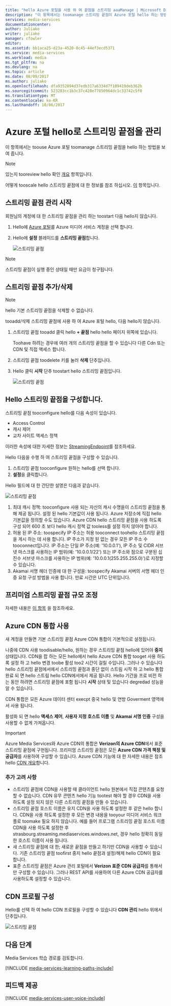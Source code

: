 ```yaml
---
title: "hello Azure 포털을 사용 하 여 끝점을 스트리밍 aaaManage | Microsoft Docs"
description: "이 항목에서는 toomanage 스트리밍 끝점이 Azure 포털 hello 하는 방법을 보여 줍니다."
services: media-services
documentationcenter: 
author: Juliako
writer: juliako
manager: cfowler
editor: 
ms.assetid: bb1aca25-d23a-4520-8c45-44ef3ecd5371
ms.service: media-services
ms.workload: media
ms.tgt_pltfrm: na
ms.devlang: na
ms.topic: article
ms.date: 08/09/2017
ms.author: juliako
ms.openlocfilehash: dfa9352894d37edb317a6334d7f109419deb362b
ms.sourcegitcommit: 523283cc1b3c37c428e77850964dc1c33742c5f0
ms.translationtype: MT
ms.contentlocale: ko-KR
ms.lasthandoff: 10/06/2017
---
```

# <a name="manage-streaming-endpoints-with-hello-azure-portal"></a>Azure 포털 hello로 스트리밍 끝점을 관리

이 항목에서는 toouse Azure 포털 toomanage 스트리밍 끝점을 hello 하는 방법을 보여 줍니다. 

>[!NOTE]
>있는지 tooreview hello 확인 [개요](media-services-streaming-endpoints-overview.md) 항목입니다. 

어떻게 tooscale hello 스트리밍 끝점에 대 한 정보를 참조 하십시오. [이](media-services-portal-scale-streaming-endpoints.md) 항목입니다.

## <a name="start-managing-streaming-endpoints"></a>스트리밍 끝점 관리 시작 

회원님의 계정에 대 한 스트리밍 끝점을 관리 하는 toostart 다음 hello지 않습니다.

1. Hello에 [Azure 포털](https://portal.azure.com/)를 Azure 미디어 서비스 계정을 선택 합니다.
2. Hello에 **설정** 블레이드를 **스트리밍 끝점**합니다.
   
    ![스트리밍 끝점](./media/media-services-portal-manage-streaming-endpoints/media-services-manage-streaming-endpoints1.png)

> [!NOTE]
> 스트리밍 끝점이 실행 중인 상태일 때만 요금이 청구됩니다.

## <a name="adddelete-a-streaming-endpoint"></a>스트리밍 끝점 추가/삭제

>[!NOTE]
>hello 기본 스트리밍 끝점을 삭제할 수 없습니다.

tooadd/삭제 스트리밍 끝점에 사용 하 여 Azure 포털 hello, 다음 hello지 않습니다.

1. 스트리밍 끝점 tooadd 클릭 hello **+ 끝점** hello hello 페이지 위쪽에 있습니다. 

    Toohave 하려는 경우에 여러 개의 스트리밍 끝점을 할 수 있습니다 다른 Cdn 또는 CDN 및 직접 액세스 합니다.

2. 스트리밍 끝점 toodelete 키를 눌러 **삭제** 단추입니다.      
3. Hello 클릭 **시작** 단추 toostart hello 스트리밍 끝점입니다.
   
    ![스트리밍 끝점](./media/media-services-portal-manage-streaming-endpoints/media-services-manage-streaming-endpoints2.png)


## <a id="configure_streaming_endpoints"></a>Hello 스트리밍 끝점을 구성합니다.
스트리밍 끝점 tooconfigure hello를 다음 속성이 있습니다.

* Access Control
* 캐시 제어
* 교차 사이트 액세스 정책

이러한 속성에 대한 자세한 정보는 [StreamingEndpoint](https://docs.microsoft.com/rest/api/media/operations/streamingendpoint)를 참조하세요.

Hello 다음을 수행 하 여 스트리밍 끝점을 구성할 수 있습니다.

1. 스트리밍 끝점 tooconfigure 원하는 hello를 선택 합니다.
2. **설정**을 클릭합니다.

Hello 필드에 대 한 간단한 설명은 다음과 같습니다.

![스트리밍 끝점](./media/media-services-portal-manage-streaming-endpoints/media-services-manage-streaming-endpoints4.png)

1. 최대 캐시 정책: tooconfigure 사용 되는 자산의 캐시 수명을이 스트리밍 끝점을 통해 제공 됩니다. 설정 된 hello 기본값이 사용 됩니다. Azure 저장소에 직접 hello 기본값을 정의할 수도 있습니다. Azure CDN hello 스트리밍 끝점을 사용 하도록 구성 되어 600 초 보다 hello 캐시 정책 값 tooless를 설정 하지 않아야 합니다.  
2. 허용 된 IP 주소: toospecify IP 주소는 허용 tooconnect toohello 스트리밍 끝점을 게시 하는 데 사용 합니다. IP 주소가 지정 된 없는 경우 모든 IP 주소 수 tooconnect입니다. IP 주소는 단일 IP 주소(예: '10.0.0.1'), IP 주소 및 CIDR 서브넷 마스크를 사용하는 IP 범위(예: '10.0.0.1/22') 또는 IP 주소와 점으로 구분된 십진수 서브넷 마스크를 사용하는 IP 범위(예: '10.0.0.1(255.255.255.0)')로 지정할 수 있습니다.
3. Akamai 서명 헤더 인증에 대 한 구성을: toospecify Akamai 서버의 서명 헤더 인증 요청 구성 방법을 사용 합니다. 만료 시간은 UTC 단위입니다.

## <a name="scale-your-premium-streaming-endpoint"></a>프리미엄 스트리밍 끝점 규모 조정

자세한 내용은 [이 항목](media-services-portal-scale-streaming-endpoints.md) 을 참조하세요.

## <a id="enable_cdn"></a>Azure CDN 통합 사용

새 계정을 만들면 기본 스트리밍 끝점 Azure CDN 통합이 기본적으로 설정됩니다.

나중에 CDN 사용 toodisable/hello, 원하는 경우 스트리밍 끝점 hello에 있어야 **중지** 상태입니다. CDN을 팝 하는 모든 hello에서 hello Azure CDN 통합 tooget 사용 하도록 설정 하 고 hello 변경 toobe 활성 too2 시간이 걸릴 수입니다. 그러나 수 있습니다 hello 스트리밍 끝점에서에서 스트리밍 끝점과 중단 없이 스트림 시작 하 고 hello 통합 완료 되 면 hello 스트림 hello CDN에서에서 제공 됩니다. Hello 기간을 프로 비전 하는 동안 하려면 스트리밍 끝점에 포함 됩니다 **시작** 상태 및 있습니다 degredad 성능을 알 수 있습니다.

CDN 통합은 모든 Azure 데이터 센터 execpt 중국 hello 및 연방 Goverment 영역에서 사용 됩니다.

활성화 되 면 hello **액세스 제어**, **사용자 지정 호스트 이름** 및 **Akamai 서명 인증** 구성을 사용할 수 없게 가져옵니다.
 
> [!IMPORTANT]
> Azure Media Services와 Azure CDN의 통합은 **Verizon의 Azure CDN**에서 표준 스트리밍 끝점에 구현됩니다. 프리미엄 스트리밍 끝점은 모든 **Azure CDN 가격 책정 및 공급자**를 사용하여 구성할 수 있습니다. Azure CDN 기능에 대 한 자세한 내용은 참조 hello [CDN 개요](../cdn/cdn-overview.md)합니다.
 
### <a name="additional-considerations"></a>추가 고려 사항

* 스트리밍 끝점에 CDN을 사용할 때 클라이언트 hello 원본에서 직접 콘텐츠를 요청할 수 없습니다. CDN 유무 콘텐츠 hello 기능 tootest 해야 할 경우 CDN을 사용 하도록 설정 되지 않은 다른 스트리밍 끝점을 만들 수 있습니다.
* 스트리밍 끝점 호스트 이름은 유지 CDN을 사용 하도록 설정한 후 같은 hello 합니다. CDN을 사용 하도록 설정한 후 모든 변경 내용을 tooyour 미디어 서비스 워크플로 toomake 필요 하지 않습니다. 예를 들어 프로그램 스트리밍 끝점 호스트 이름 CDN을 사용 하도록 설정한 후 strasbourg.streaming.mediaservices.windows.net, 경우 hello 정확히 동일한 호스트 이름이 사용 됩니다.
* 새 스트리밍 끝점에 대 한; 새로운 끝점을 만들고 하기만 CDN을 사용할 수 있습니다. 기존 스트리밍 끝점 toofirst 중지 hello 끝점과 설정/해제 hello CDN이 필요 합니다.
* 표준 스트리밍 끝점은 Azure 관리 포털에서 **Verizon 표준 CDN 공급자**를 통해서만 구성할 수 있습니다. 그러나 REST API를 사용하여 다른 Azure CDN 공급자를 사용하도록 설정할 수 있습니다.

## <a name="configure-cdn-profile"></a>CDN 프로필 구성

Hello를 선택 하 여 hello CDN 프로필을 구성할 수 있습니다 **CDN 관리** hello 위에서 단추입니다.

![스트리밍 끝점](./media/media-services-portal-manage-streaming-endpoints/media-services-manage-streaming-endpoints6.png)

## <a name="next-steps"></a>다음 단계
Media Services 학습 경로를 검토합니다.

[!INCLUDE [media-services-learning-paths-include](../../includes/media-services-learning-paths-include.md)]

## <a name="provide-feedback"></a>피드백 제공
[!INCLUDE [media-services-user-voice-include](../../includes/media-services-user-voice-include.md)]


